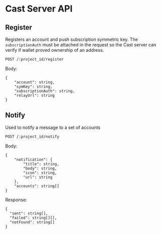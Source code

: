 # Cast Server API

## Register

Registers an account and push subscription symmetric key. The `subscriptionAuth` must be attached in the request so the Cast server can verify if wallet proved ownership of an address.

`POST /:project_id/register`

Body:

```jsonc
{
    "account": string,
    "symKey": string,
    "subscriptionAuth": string,
    "relayUrl": string
}
```

## Notify

Used to notify a message to a set of accounts

`POST /:project_id/notify`

Body:

```jsonc
{
    "notification": {
        "title": string,
        "body": string,
        "icon": string,
        "url": string
    },
    "accounts": string[]
}
``` 

Response: 

```jsonc
{
  "sent": string[],
  "failed": string[][],
  "notFound": string[]
}
```
